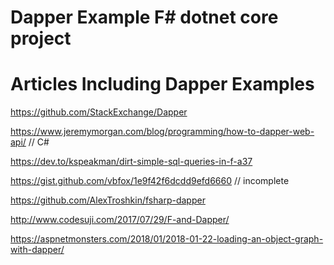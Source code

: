 # Dapper Example F# dotnet core project

# Articles Including Dapper Examples

https://github.com/StackExchange/Dapper

https://www.jeremymorgan.com/blog/programming/how-to-dapper-web-api/ // C#

https://dev.to/kspeakman/dirt-simple-sql-queries-in-f-a37

https://gist.github.com/vbfox/1e9f42f6dcdd9efd6660 // incomplete

https://github.com/AlexTroshkin/fsharp-dapper

http://www.codesuji.com/2017/07/29/F-and-Dapper/

https://aspnetmonsters.com/2018/01/2018-01-22-loading-an-object-graph-with-dapper/
